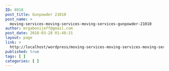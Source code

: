 ```yaml
---
ID: 8918
post_title: Gunpowder 21010
post_name: >
  moving-services-moving-services-moving-services-gunpowder-21010
author: mrgabonijeff@gmail.com
post_date: 2018-03-28 01:48:31
layout: page
link: >
  http://localhost/wordpress/moving-services-moving-services-moving-services-gunpowder-21010/
published: true
tags: [ ]
categories: [ ]
---
```


